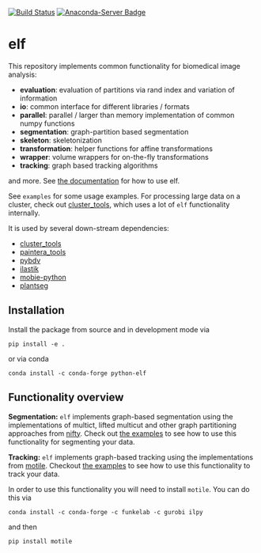 [![Build Status](https://github.com/constantinpape/elf/workflows/build/badge.svg)](https://github.com/constantinpape/elf/actions)
[![Anaconda-Server Badge](https://anaconda.org/conda-forge/python-elf/badges/version.svg)](https://anaconda.org/conda-forge/python-elf)

# elf

This repository implements common functionality for biomedical image analysis:
- **evaluation**: evaluation of partitions via rand index and variation of information
- **io**: common interface for different libraries / formats 
- **parallel**: parallel / larger than memory implementation of common numpy functions
- **segmentation**: graph-partition based segmentation
- **skeleton**: skeletonization
- **transformation**: helper functions for affine transformations
- **wrapper**: volume wrappers for on-the-fly transformations
- **tracking**: graph based tracking algorithms

and more. See [the documentation]() for how to use elf.

See `examples` for some usage examples. For processing large data on a cluster, check out [cluster_tools](https://github.com/constantinpape/cluster_tools), which uses a lot of `elf` functionality internally.

It is used by several down-stream dependencies:
- [cluster_tools](https://github.com/constantinpape/cluster_tools)
- [paintera_tools](https://github.com/constantinpape/paintera_tools)
- [pybdv](https://github.com/constantinpape/pybdv)
- [ilastik](https://github.com/ilastik/ilastik)
- [mobie-python](https://github.com/mobie/mobie-utils-python)
- [plantseg](https://github.com/hci-unihd/plant-seg)

## Installation

Install the package from source and in development mode via
```
pip install -e .
```
or via conda
```
conda install -c conda-forge python-elf
```

## Functionality overview

**Segmentation:** `elf` implements graph-based segmentation using the implementations of multict, lifted multicut and other graph partitioning approaches from [nifty](https://github.com/DerThorsten/nifty).
Check out [the examples](https://github.com/constantinpape/elf/tree/master/example/segmentation) to see how to use this functionality for segmenting your data.

**Tracking:** `elf` implements graph-based tracking using the implementations from [motile](https://github.com/funkelab/motile).
Checkout [the examples](https://github.com/constantinpape/elf/tree/master/example/tracking) to see how to use this functionality to track your data.

In order to use this functionality you will need to install `motile`. You can do this via
```
conda install -c conda-forge -c funkelab -c gurobi ilpy
```
and then
```
pip install motile
```
